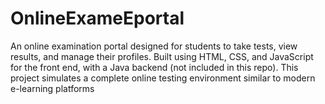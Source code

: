 # OnlineExameEportal
An online examination portal designed for students to take tests, view results, and manage their profiles. Built using HTML, CSS, and JavaScript for the front end, with a Java backend (not included in this repo). This project simulates a complete online testing environment similar to modern e-learning platforms
